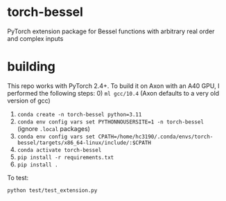 # torch-bessel
PyTorch extension package for Bessel functions with arbitrary real order and complex inputs

# building
This repo works with PyTorch 2.4+. To build it on Axon with an A40 GPU, I performed the following steps:
0) `ml gcc/10.4` (Axon defaults to a very old version of gcc)
1) `conda create -n torch-bessel python=3.11`
2) `conda env config vars set PYTHONNOUSERSITE=1 -n torch-bessel` (ignore `.local` packages)
3) `conda env config vars set CPATH=/home/hc3190/.conda/envs/torch-bessel/targets/x86_64-linux/include/:$CPATH`
4) `conda activate torch-bessel`
5) `pip install -r requirements.txt`
6) `pip install .`

To test:
```
python test/test_extension.py
```

